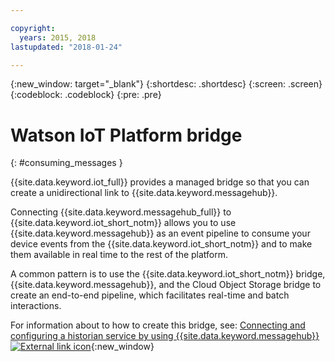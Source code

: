 ```yaml
---

copyright:
  years: 2015, 2018
lastupdated: "2018-01-24"

---
```


{:new_window: target="_blank"}
{:shortdesc: .shortdesc}
{:screen: .screen}
{:codeblock: .codeblock}
{:pre: .pre}


# Watson IoT Platform bridge
{: #consuming_messages }

{{site.data.keyword.iot_full}} provides a managed bridge so that you can create a unidirectional link to {{site.data.keyword.messagehub}}.

Connecting {{site.data.keyword.messagehub_full}} to {{site.data.keyword.iot_short_notm}} allows you to use {{site.data.keyword.messagehub}} as an event pipeline to consume your device events from the {{site.data.keyword.iot_short_notm}} and to make them available in real time to the rest of the platform. 

A common pattern is to use the {{site.data.keyword.iot_short_notm}} bridge, {{site.data.keyword.messagehub}}, and the Cloud Object Storage bridge to create an end-to-end pipeline, which facilitates real-time and batch interactions.

For information about to how to create this bridge, see: [Connecting and configuring a historian service by using {{site.data.keyword.messagehub}}  ![External link icon](../../icons/launch-glyph.svg "External link icon")](/docs/services/IoT/message_hub.html){:new_window}






